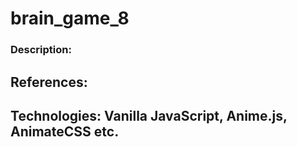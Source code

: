 # brain_game_8
### Description: 


## References: 



## Technologies: Vanilla JavaScript, Anime.js, AnimateCSS etc.
